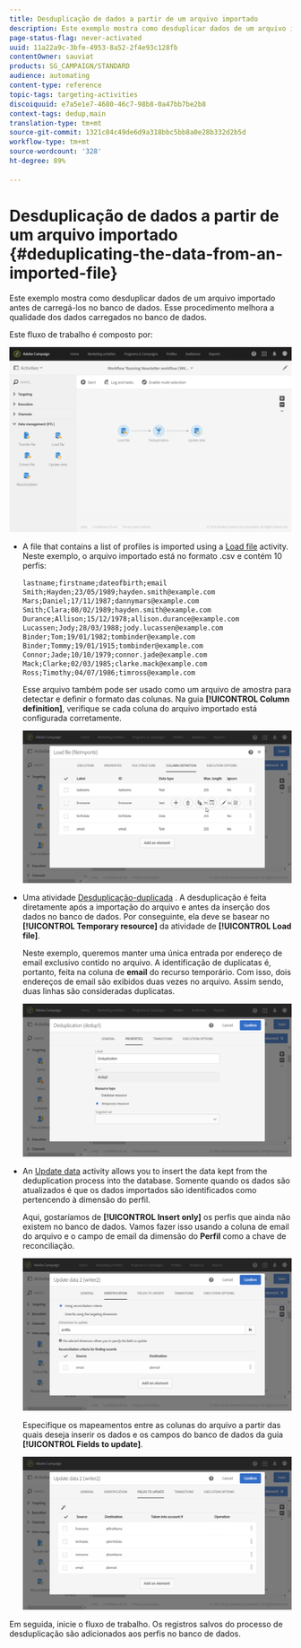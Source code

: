 ```yaml
---
title: Desduplicação de dados a partir de um arquivo importado
description: Este exemplo mostra como desduplicar dados de um arquivo importado antes de carregá-los no banco de dados.
page-status-flag: never-activated
uuid: 11a22a9c-3bfe-4953-8a52-2f4e93c128fb
contentOwner: sauviat
products: SG_CAMPAIGN/STANDARD
audience: automating
content-type: reference
topic-tags: targeting-activities
discoiquuid: e7a5e1e7-4680-46c7-98b8-0a47bb7be2b8
context-tags: dedup,main
translation-type: tm+mt
source-git-commit: 1321c84c49de6d9a318bbc5bb8a0e28b332d2b5d
workflow-type: tm+mt
source-wordcount: '328'
ht-degree: 89%

---
```



# Desduplicação de dados a partir de um arquivo importado {#deduplicating-the-data-from-an-imported-file}

Este exemplo mostra como desduplicar dados de um arquivo importado antes de carregá-los no banco de dados. Esse procedimento melhora a qualidade dos dados carregados no banco de dados.

Este fluxo de trabalho é composto por:

![](assets/deduplication_example2_workflow.png)

* A file that contains a list of profiles is imported using a [Load file](../../automating/using/load-file.md) activity. Neste exemplo, o arquivo importado está no formato .csv e contém 10 perfis:

   ```
   lastname;firstname;dateofbirth;email
   Smith;Hayden;23/05/1989;hayden.smith@example.com
   Mars;Daniel;17/11/1987;dannymars@example.com
   Smith;Clara;08/02/1989;hayden.smith@example.com
   Durance;Allison;15/12/1978;allison.durance@example.com
   Lucassen;Jody;28/03/1988;jody.lucassen@example.com
   Binder;Tom;19/01/1982;tombinder@example.com
   Binder;Tommy;19/01/1915;tombinder@example.com
   Connor;Jade;10/10/1979;connor.jade@example.com
   Mack;Clarke;02/03/1985;clarke.mack@example.com
   Ross;Timothy;04/07/1986;timross@example.com
   ```

   Esse arquivo também pode ser usado como um arquivo de amostra para detectar e definir o formato das colunas. Na guia **[!UICONTROL Column definition]**, verifique se cada coluna do arquivo importado está configurada corretamente.

   ![](assets/deduplication_example2_fileloading.png)

* Uma atividade [Desduplicação-duplicada](../../automating/using/deduplication.md) . A desduplicação é feita diretamente após a importação do arquivo e antes da inserção dos dados no banco de dados. Por conseguinte, ela deve se basear no **[!UICONTROL Temporary resource]** da atividade de **[!UICONTROL Load file]**.

   Neste exemplo, queremos manter uma única entrada por endereço de email exclusivo contido no arquivo. A identificação de duplicatas é, portanto, feita na coluna de **email** do recurso temporário. Com isso, dois endereços de email são exibidos duas vezes no arquivo. Assim sendo, duas linhas são consideradas duplicatas.

   ![](assets/deduplication_example2_dedup.png)

* An [Update data](../../automating/using/update-data.md) activity allows you to insert the data kept from the deduplication process into the database. Somente quando os dados são atualizados é que os dados importados são identificados como pertencendo à dimensão do perfil.

   Aqui, gostaríamos de **[!UICONTROL Insert only]** os perfis que ainda não existem no banco de dados. Vamos fazer isso usando a coluna de email do arquivo e o campo de email da dimensão do **Perfil** como a chave de reconciliação.

   ![](assets/deduplication_example2_writer1.png)

   Especifique os mapeamentos entre as colunas do arquivo a partir das quais deseja inserir os dados e os campos do banco de dados da guia **[!UICONTROL Fields to update]**.

   ![](assets/deduplication_example2_writer2.png)

Em seguida, inicie o fluxo de trabalho. Os registros salvos do processo de desduplicação são adicionados aos perfis no banco de dados.
